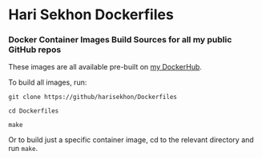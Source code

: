 Hari Sekhon Dockerfiles
=======================

### Docker Container Images Build Sources for all my public GitHub repos ###

These images are all available pre-built on [my DockerHub](https://hub.docker.com/u/harisekhon/).

To build all images, run:

```
git clone https://github/harisekhon/Dockerfiles

cd Dockerfiles

make
```

Or to build just a specific container image, cd to the relevant directory and run ```make```.
